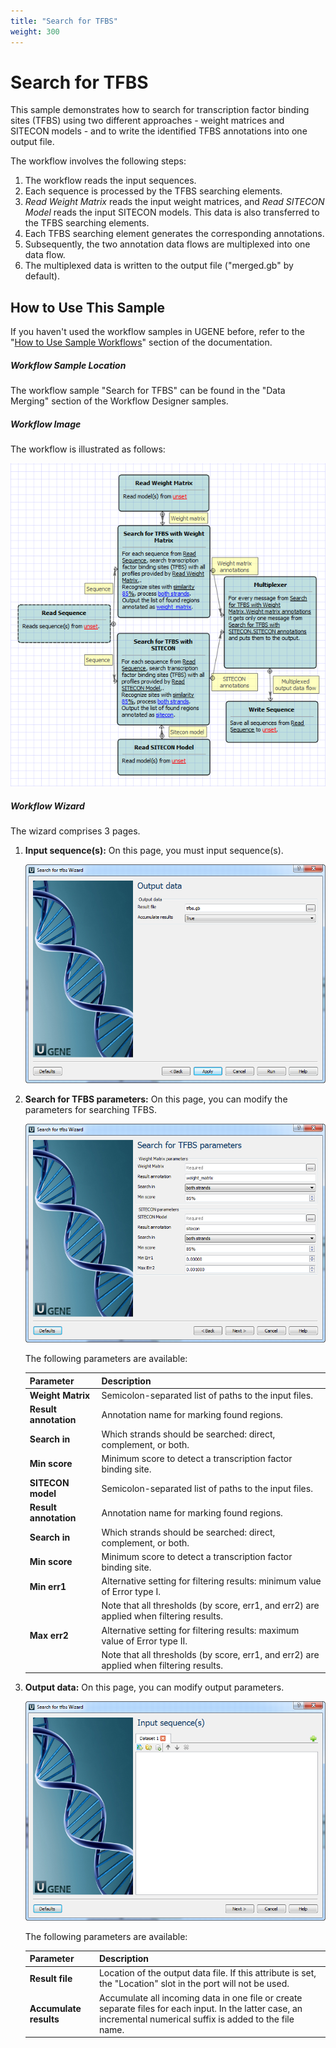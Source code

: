 ```yaml
---
title: "Search for TFBS"
weight: 300
---
```


# Search for TFBS

This sample demonstrates how to search for transcription factor binding sites (TFBS) using two different approaches - weight matrices and SITECON models - and to write the identified TFBS annotations into one output file.

The workflow involves the following steps:

1. The workflow reads the input sequences.
2. Each sequence is processed by the TFBS searching elements.
3. _Read Weight Matrix_ reads the input weight matrices, and _Read SITECON Model_ reads the input SITECON models. This data is also transferred to the TFBS searching elements.
4. Each TFBS searching element generates the corresponding annotations.
5. Subsequently, the two annotation data flows are multiplexed into one data flow.
6. The multiplexed data is written to the output file ("merged.gb" by default).

## How to Use This Sample

If you haven't used the workflow samples in UGENE before, refer to the "[How to Use Sample Workflows](../../introduction/how-to-use-sample-workflows)" section of the documentation.

##### Workflow Sample Location

The workflow sample "Search for TFBS" can be found in the "Data Merging" section of the Workflow Designer samples.

##### Workflow Image

The workflow is illustrated as follows:

![](/images/65930296/65930297.png)

##### Workflow Wizard

The wizard comprises 3 pages.

1. **Input sequence(s):** On this page, you must input sequence(s).
   
   ![](/images/65930296/65930298.png)

2. **Search for TFBS parameters:** On this page, you can modify the parameters for searching TFBS.
   
   ![](/images/65930296/65930299.png)

   The following parameters are available:

   | Parameter             | Description                                                              |
   |-----------------------|--------------------------------------------------------------------------|
   | **Weight Matrix**     | Semicolon-separated list of paths to the input files.                    |
   | **Result annotation** | Annotation name for marking found regions.                               |
   | **Search in**         | Which strands should be searched: direct, complement, or both.           |
   | **Min score**         | Minimum score to detect a transcription factor binding site.             |
   | **SITECON model**     | Semicolon-separated list of paths to the input files.                    |
   | **Result annotation** | Annotation name for marking found regions.                               |
   | **Search in**         | Which strands should be searched: direct, complement, or both.           |
   | **Min score**         | Minimum score to detect a transcription factor binding site.             |
   | **Min err1**          | Alternative setting for filtering results: minimum value of Error type I.|
   |                       | Note that all thresholds (by score, err1, and err2) are applied when filtering results. |
   | **Max err2**          | Alternative setting for filtering results: maximum value of Error type II.|
   |                       | Note that all thresholds (by score, err1, and err2) are applied when filtering results. |

3. **Output data:** On this page, you can modify output parameters.
   
   ![](/images/65930296/65930300.png)

   The following parameters are available:

   | Parameter            | Description                                                                                       |
   |----------------------|---------------------------------------------------------------------------------------------------|
   | **Result file**      | Location of the output data file. If this attribute is set, the "Location" slot in the port will not be used. |
   | **Accumulate results** | Accumulate all incoming data in one file or create separate files for each input. In the latter case, an incremental numerical suffix is added to the file name. |
